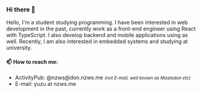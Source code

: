 ### Hi there 👋

Hello, I'm a student studying programming.
I have been interested in web development in the past, currently work as a front-end engineer using React with TypeScript.
I also develop backend and mobile applications using as well.
Recently, I am also interested in embedded systems and studying at university.

#### 📫 How to reach me:

- ActivityPub: @nzws<span>@</span>don.nzws.me <small>*(not E-mail, well known as Mastodon etc)*</small>
- E-mail: yuzu at nzws.me
